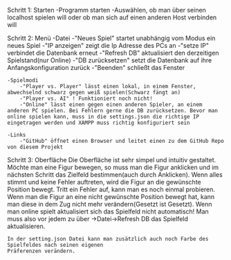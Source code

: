 ​​​​​Schritt 1: Starten
	-Programm starten
	-Auswählen, ob man über seinen localhost spielen will oder ob man sich auf einen anderen Host verbinden will

Schritt 2: Menü
	-Datei
		-"Neues Spiel" startet unabhängig vom Modus ein neues Spiel
		-"IP anzeigen" zeigt die Ip Adresse des PCs an
		-"setze IP" verbindet die Datenbank erneut
		-"Refresh DB" aktualisiert den derzeitigen Spielstand(nur Online)
		-"DB zurücksetzen" setzt die Datenbank auf ihre Anfangskonfiguration zurück
		-"Beenden" schließt das Fenster

	-Spielmodi
		-"Player vs. Player" lässt einen lokal, in einem Fenster, abwechselnd schwarz gegen weiß spielen(Schwarz fängt an)
		-"Player vs. AI" ! Funktioniert noch nicht!
		-"Online" lässt einen gegen einen anderen Spieler, an einem anderen PC spielen. Bei Fehlern gerne die DB zurücksetzen. Bevor man online spielen kann, muss in die settings.json die richtige IP eingetragen werden und XAMPP muss richtig konfiguriert sein

	-Links
		-"GitHub" öffnet einen Browser und leitet einen zu dem GitHub Repo von diesem Projekt

Schritt 3: Oberfläche
	Die Oberfläche ist sehr simpel und intuitiv gestaltet.
	Möchte man eine Figur bewegen, so muss man die Figur anklicken und im nächsten
	Schritt das Zielfeld bestimmen(auch durch Anklicken). Wenn alles stimmt und keine
	Fehler auftreten, wird die Figur an die gewünschte Position bewegt. Tritt ein Fehler auf,
	kann man es noch einmal probieren.
	Wenn man die Figur an eine nicht gewünschte Position bewegt hat, kann man diese in dem Zug
	nicht mehr verändern(Gesetzt ist Gesetzt).
	Wenn man online spielt aktualisiert sich das Spielfeld nicht automatisch!
	Man muss also vor jedem zu über ->Datei->Refresh DB das Spielfeld aktualisieren.

	In der setting.json Datei kann man zusätzlich auch noch Farbe des Spielfeldes nach seinen eigenen
	Präferenzen verändern.
